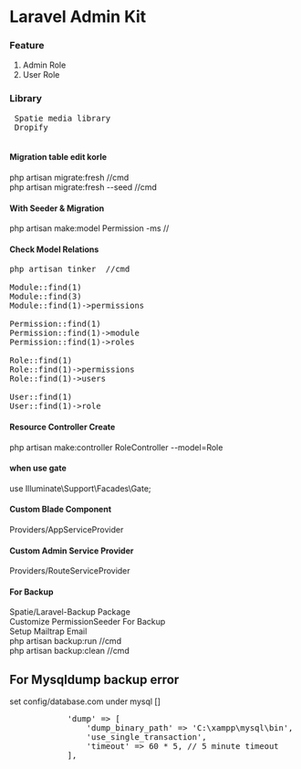 # Laravel Admin Kit

 ### Feature
 1. Admin Role
 2. User Role

 ### Library
 <pre>
 Spatie media library
 Dropify
 </pre>

#### Migration table edit korle 
php artisan migrate:fresh  //cmd <br>
php artisan migrate:fresh --seed //cmd
#### With Seeder & Migration 
php artisan make:model Permission -ms //
#### Check Model Relations
<pre>
php artisan tinker  //cmd

Module::find(1)
Module::find(3)
Module::find(1)->permissions

Permission::find(1)
Permission::find(1)->module
Permission::find(1)->roles

Role::find(1)
Role::find(1)->permissions
Role::find(1)->users

User::find(1)
User::find(1)->role
</pre>
#### Resource Controller Create
php artisan make:controller RoleController --model=Role

#### when use gate 
use Illuminate\Support\Facades\Gate;

#### Custom Blade Component 
Providers/AppServiceProvider

#### Custom Admin Service Provider 
Providers/RouteServiceProvider
#### For Backup
Spatie/Laravel-Backup Package <br>
Customize PermissionSeeder For Backup <br>
Setup Mailtrap Email <br>
php artisan backup:run //cmd <br>
php artisan backup:clean //cmd <br>

## For Mysqldump backup error
set config/database.com under mysql []
 <pre>
            'dump' => [
                'dump_binary_path' => 'C:\xampp\mysql\bin', // only the path, so without `mysqldump` or `pg_dump`
                'use_single_transaction',
                'timeout' => 60 * 5, // 5 minute timeout
            ],
</pre>
